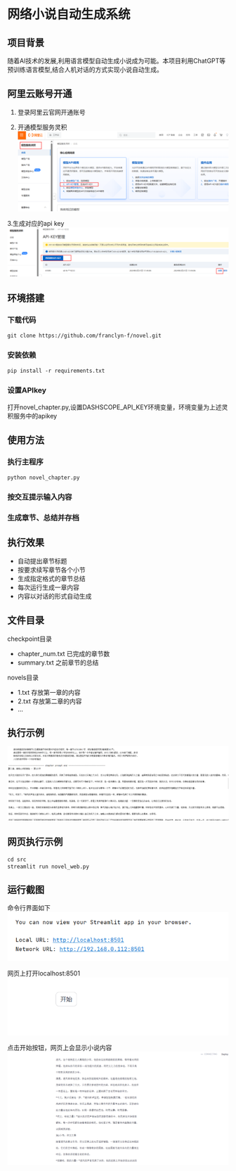# 网络小说自动生成系统

## 项目背景

随着AI技术的发展,利用语言模型自动生成小说成为可能。本项目利用ChatGPT等预训练语言模型,结合人机对话的方式实现小说自动生成。

## 阿里云账号开通

1. 登录阿里云官网开通账号

2. 开通模型服务灵积
![img.png](images/img.png)

3.生成对应的api key
![img_1.png](images/img_1.png)

## 环境搭建

### 下载代码

```markdown
git clone https://github.com/franclyn-f/novel.git
```

### 安装依赖 

```markdown
pip install -r requirements.txt
```

### 设置APIkey

打开novel_chapter.py,设置DASHSCOPE_API_KEY环境变量，环境变量为上述灵积服务中的apikey

## 使用方法

### 执行主程序

```markdown
python novel_chapter.py
```

### 按交互提示输入内容

### 生成章节、总结并存档

## 执行效果

- 自动提出章节标题
- 按要求续写章节各个小节
- 生成指定格式的章节总结
- 每次运行生成一章内容
- 内容以对话的形式自动生成

## 文件目录
checkpoint目录
- chapter_num.txt 已完成的章节数
- summary.txt 之前章节的总结

novels目录
- 1.txt 存放第一章的内容
- 2.txt 存放第二章的内容 
- ...

## 执行示例
![img_2.png](images/img_2.png)

## 网页执行示例
```
cd src
streamlit run novel_web.py
```

## 运行截图
命令行界面如下
![img.png](images/streamlit_listen.png)

网页上打开localhost:8501
![img.png](images/streamlit_start.png)

点击开始按钮，网页上会显示小说内容
![img.png](images/streamlit_writer.png)
